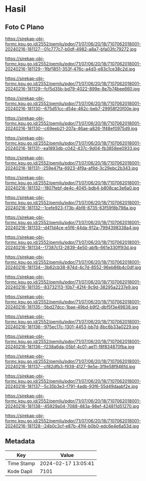 # Hasil

## Foto C Plano

https://sirekap-obj-formc.kpu.go.id/2552/pemilu/pdpr/71/07/06/20/18/7107062018001-20240216-181127--01c777c7-b0df-4982-a8a7-bfa03fc79272.jpg

https://sirekap-obj-formc.kpu.go.id/2552/pemilu/pdpr/71/07/06/20/18/7107062018001-20240216-181129--1fbf1851-353f-476c-a4d3-e83c1ce38c2d.jpg

https://sirekap-obj-formc.kpu.go.id/2552/pemilu/pdpr/71/07/06/20/18/7107062018001-20240216-181129--fcf5d35b-bd79-4022-899e-8e7b74bee660.jpg

https://sirekap-obj-formc.kpu.go.id/2552/pemilu/pdpr/71/07/06/20/18/7107062018001-20240216-181130--675d51cc-d54e-462c-beb7-29958f20f00e.jpg

https://sirekap-obj-formc.kpu.go.id/2552/pemilu/pdpr/71/07/06/20/18/7107062018001-20240216-181130--c69eeb21-207a-46ae-a826-1f48ef0975d9.jpg

https://sirekap-obj-formc.kpu.go.id/2552/pemilu/pdpr/71/07/06/20/18/7107062018001-20240216-181131--ea1893db-c042-437c-9d04-fb3858ee0933.jpg

https://sirekap-obj-formc.kpu.go.id/2552/pemilu/pdpr/71/07/06/20/18/7107062018001-20240216-181131--259e47fa-6923-4f9a-af9d-3c29ebc2b343.jpg

https://sirekap-obj-formc.kpu.go.id/2552/pemilu/pdpr/71/07/06/20/18/7107062018001-20240216-181132--1807febf-de4c-4045-bdb4-b808cac3e6a0.jpg

https://sirekap-obj-formc.kpu.go.id/2552/pemilu/pdpr/71/07/06/20/18/7107062018001-20240216-181132--1cefe923-f73b-4bf8-8735-63f59f8b798a.jpg

https://sirekap-obj-formc.kpu.go.id/2552/pemilu/pdpr/71/07/06/20/18/7107062018001-20240216-181133--d411d4ce-e5f6-44da-912a-7994398338a4.jpg

https://sirekap-obj-formc.kpu.go.id/2552/pemilu/pdpr/71/07/06/20/18/7107062018001-20240216-181134--17387c13-2839-4e50-abfb-661e330ff93d.jpg

https://sirekap-obj-formc.kpu.go.id/2552/pemilu/pdpr/71/07/06/20/18/7107062018001-20240216-181134--3b62cb38-874d-4c7d-8552-96eb86b4c0df.jpg

https://sirekap-obj-formc.kpu.go.id/2552/pemilu/pdpr/71/07/06/20/18/7107062018001-20240216-181135--83732113-10b7-42f4-9c9d-38295a2237e9.jpg

https://sirekap-obj-formc.kpu.go.id/2552/pemilu/pdpr/71/07/06/20/18/7107062018001-20240216-181135--5bd27dcc-1bae-49bd-b9f2-dbf5f3e49838.jpg

https://sirekap-obj-formc.kpu.go.id/2552/pemilu/pdpr/71/07/06/20/18/7107062018001-20240216-181136--975ec17c-1301-4453-bb7d-8bc6b33a0229.jpg

https://sirekap-obj-formc.kpu.go.id/2552/pemilu/pdpr/71/07/06/20/18/7107062018001-20240216-181136--f238a6da-05bf-4c01-ae11-f8f834870fba.jpg

https://sirekap-obj-formc.kpu.go.id/2552/pemilu/pdpr/71/07/06/20/18/7107062018001-20240216-181137--cf82dfb3-f939-4127-9e5e-3f9e58f946fd.jpg

https://sirekap-obj-formc.kpu.go.id/2552/pemilu/pdpr/71/07/06/20/18/7107062018001-20240216-181137--5c35b3e3-f791-4adb-93f6-55d49daabf2e.jpg

https://sirekap-obj-formc.kpu.go.id/2552/pemilu/pdpr/71/07/06/20/18/7107062018001-20240216-181138--45929a04-7088-483a-98ef-424811d51270.jpg

https://sirekap-obj-formc.kpu.go.id/2552/pemilu/pdpr/71/07/06/20/18/7107062018001-20240216-181128--24b0c3cf-e87b-41f4-b0b0-edc6e4e6a53d.jpg


## Metadata

| Key        | Value               |
| ---------- | ------------------- |
| Time Stamp | 2024-02-17 13:05:41 |
| Kode Dapil | 7101                |



